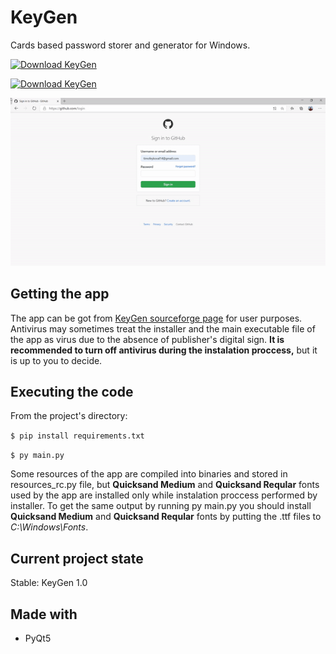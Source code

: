 # KeyGen
Cards based password storer and generator for Windows.

[![Download KeyGen](https://a.fsdn.com/con/app/sf-download-button)](https://sourceforge.net/projects/kovalskii-keygen/files/latest/download)

[![Download KeyGen](https://img.shields.io/sourceforge/dt/kovalskii-keygen.svg)](https://sourceforge.net/projects/kovalskii-keygen/files/latest/download)

![Usage scenario](concepts/keygen.gif)

## Getting the app 
The app can be got from [KeyGen sourceforge page](https://sourceforge.net/projects/kovalskii-keygen) for user purposes. Antivirus may sometimes treat the installer and the main executable file of the app as virus due to the absence of publisher's digital sign. **It is recommended to turn off antivirus during the instalation proccess,** but it is up to you to decide.

## Executing the code
From the project's directory:

```$ pip install requirements.txt```

```$ py main.py ```

Some resources of the app are compiled into binaries and stored in resources_rc.py file, but **Quicksand Medium** and **Quicksand Reqular** fonts used by the app are installed only while instalation proccess performed by installer. To get the same output by running py main.py you should install **Quicksand Medium** and **Quicksand Reqular** fonts by putting the .ttf files to *C:\Windows\Fonts*.

## Current project state
Stable: KeyGen 1.0

## Made with
- PyQt5
